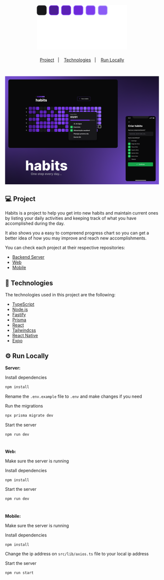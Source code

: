  <h1 align="center">
    <img alt="Habits" src="./.github/logo.svg" />
</h1>

<p align="center">
  <a href="#-project">Project</a>&nbsp;&nbsp;&nbsp;|&nbsp;&nbsp;&nbsp;
  <a href="#-technologies">Technologies</a>&nbsp;&nbsp;&nbsp;|&nbsp;&nbsp;&nbsp;
  <a href="#-run-locally">Run Locally</a>
</p>

<br>

<p align="center">
  <img src="./.github/Preview.png">
</p>

## 💻 Project

Habits is a project to help you get into new habits and maintain current ones by listing your daily activities and keeping track of what you have accomplished during the day.

It also shows you a easy to compreend progress chart so you can get a better idea of how you may improve and reach new accomplishments.

You can check each project at their respective repositories:

- [Backend Server](https://github.com/nbc7/nlw-habits-server)
- [Web](https://github.com/nbc7/nlw-habits-web)
- [Mobile](https://github.com/nbc7/nlw-habits-mobile)

## 🚀 Technologies

The technologies used in this project are the following:

- [TypeScript](https://www.typescriptlang.org/)
- [Node.js](https://nodejs.org/en/)
- [Fastify](https://www.fastify.io/)
- [Prisma](https://www.prisma.io/)
- [React](https://reactjs.org)
- [Tailwindcss](https://tailwindcss.com/)
- [React Native](https://facebook.github.io/react-native/)
- [Expo](https://expo.io/)

## ⚙ Run Locally

**Server:**

Install dependencies

```bash
npm install
```

Rename the `.env.example` file to `.env` and make changes if you need

Run the migrations

```bash
npx prisma migrate dev
```

Start the server

```bash
npm run dev
```

#

**Web:**

Make sure the server is running

Install dependencies

```bash
npm install
```

Start the server

```bash
npm run dev
```

#

**Mobile:**

Make sure the server is running

Install dependencies

```bash
npm install
```

Change the ip address on `src/lib/axios.ts` file to your local ip address

Start the server

```bash
npm run start
```

#
